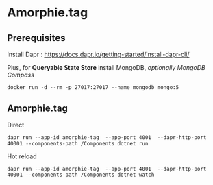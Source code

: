 # Amorphie.tag

## Prerequisites

Install Dapr : https://docs.dapr.io/getting-started/install-dapr-cli/

Plus, for **Queryable State Store** install MongoDB, *optionally MongoDB Compass*

```
docker run -d --rm -p 27017:27017 --name mongodb mongo:5
```

## Amorphie.tag

Direct
```
dapr run --app-id amorphie-tag  --app-port 4001  --dapr-http-port 40001 --components-path /Components dotnet run 
```

Hot reload
```
dapr run --app-id amorphie-tag  --app-port 4001  --dapr-http-port 40001 --components-path /Components dotnet watch
```